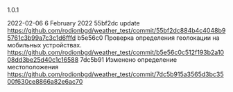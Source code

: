 1.0.1

2022-02-06
6 February 2022
55bf2dc
update
https://github.com/rodionbgd/weather_test/commit/55bf2dc884b4c4048b95761c3b99a7c3c1d6fffd
b5e56c0
Проверка определения геолокации на мобильных устройствах.
https://github.com/rodionbgd/weather_test/commit/b5e56c0c512f193b2a1008dd3be25d40c1c16588
7dc5b91
Изменено определение местоположения
https://github.com/rodionbgd/weather_test/commit/7dc5b915a3565d3bc3500f630ce8866a82e6ac70
